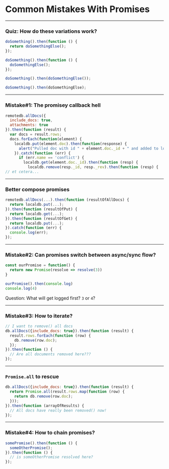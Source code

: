 # Common Mistakes With Promises

---

### Quiz: How do these variations work?

```js
doSomething().then(function () {
  return doSomethingElse();
});

doSomething().then(function () {
  doSomethingElse();
});

doSomething().then(doSomethingElse());

doSomething().then(doSomethingElse);
```

---

### Mistake#1: The promisey callback hell

```js
remotedb.allDocs({
  include_docs: true,
  attachments: true
}).then(function (result) {
  var docs = result.rows;
  docs.forEach(function(element) {
    localdb.put(element.doc).then(function(response) {
      alert("Pulled doc with id " + element.doc._id + " and added to local db.");
    }).catch(function (err) {
      if (err.name == 'conflict') {
        localdb.get(element.doc._id).then(function (resp) {
          localdb.remove(resp._id, resp._rev).then(function (resp) {
// et cetera...
```

---

### Better compose promises

```js
remotedb.allDocs(...).then(function (resultOfAllDocs) {
  return localdb.put(...);
}).then(function (resultOfPut) {
  return localdb.get(...);
}).then(function (resultOfGet) {
  return localdb.put(...);
}).catch(function (err) {
  console.log(err);
});
```

---

### Mistake#2: Can promises switch between async/sync flow?

```js
const ourPromise = function() {
  return new Promise(resolve => resolve(3))
}

ourPromise().then(console.log)
console.log(4)
```

Question: What will get logged first? `3` or `4`?

---

### Mistake#3: How to iterate?

```js
// I want to remove() all docs
db.allDocs({include_docs: true}).then(function (result) {
  result.rows.forEach(function (row) {
    db.remove(row.doc);
  });
}).then(function () {
  // Are all documents removed here???
});
```

---

### `Promise.all` to rescue

```js
db.allDocs({include_docs: true}).then(function (result) {
  return Promise.all(result.rows.map(function (row) {
    return db.remove(row.doc);
  }));
}).then(function (arrayOfResults) {
  // All docs have really been removed() now!
});
```

---

### Mistake#4: How to chain promises?

```js
somePromise().then(function () {
  someOtherPromise();
}).then(function () {
  // is someOtherPromise resolved here?
});
```
